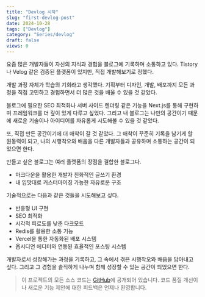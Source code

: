 ```yaml
---
title: "Devlog 시작"
slug: "first-devlog-post"
date: 2024-10-28
tags: ["Devlog"]
category: "Series/devlog"
draft: false
views: 0
---
```

요즘 많은 개발자들이 자신의 지식과 경험을 블로그에 기록하며 소통하고 있다. Tistory나 Velog 같은 검증된 플랫폼이 있지만, 직접 개발해보기로 정했다.

개발 과정 자체가 학습의 기회라고 생각했다. 기획부터 디자인, 개발, 배포까지 모든 과정을 직접 고민하고 경험하면서 더 많은 것을 배울 수 있을 것 같았다.

블로그에 필요한 SEO 최적화나 서버 사이드 렌더링 같은 기능을 Next.js를 통해 구현하며 프레임워크를 더 깊이 있게 다루고 싶었다. 그리고 내 블로그는 나만의 공간이기 때문에 새로운 기술이나 아이디어를 자유롭게 시도해볼 수 있을 것 같았다.

또, 직접 만든 공간이기에 더 애착이 갈 것 같았다. 그 애착이 꾸준히 기록을 남기게 할 원동력이 되고, 나의 시행착오와 배움을 다른 개발자들과 공유하며 소통하는 공간이 되었으면 한다.

만들고 싶은 블로그는 여러 플랫폼의 장점을 결합한 블로그다.

- 마크다운을 활용한 개발자 친화적인 글쓰기 환경
- 내 입맛대로 커스터마이징 가능한 자유로운 구조

기술적으로는 다음과 같은 것들을 시도해보고 싶다.

- 반응형 UI 구현
- SEO 최적화
- 시각적 피로도를 낮춘 다크모드
- Redis를 활용한 소통 기능
- Vercel을 통한 자동화된 배포 시스템
- 옵시디언 에디터와 연동된 효율적인 포스팅 시스템


개발자로서 성장해가는 과정을 기록하고, 그 속에서 겪은 시행착오와 배움을 담아내고 싶다. 그리고 그 경험을 솔직하게 나누며 함께 성장할 수 있는 공간이 되었으면 한다.

> 이 프로젝트의 모든 소스 코드는 [GitHub](https://github.com/nullisdefined/mydevlog)에 공개되어 있습니다. 코드 품질 개선이나 새로운 기능 제안에 대한 피드백은 언제나 환영합니다.